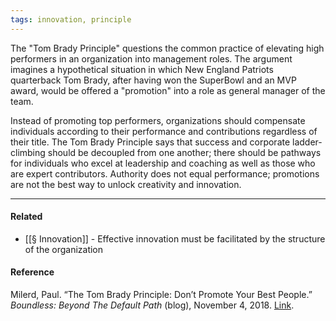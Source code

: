```yaml
---
tags: innovation, principle
---
```


The "Tom Brady Principle" questions the common practice of elevating high performers in an organization into management roles. The argument imagines a hypothetical situation in which New England Patriots quarterback Tom Brady, after having won the SuperBowl and an MVP award, would be offered a "promotion" into a role as general manager of the team.

Instead of promoting top performers, organizations should compensate individuals according to their performance and contributions regardless of their title. The Tom Brady Principle says that success and corporate ladder-climbing should be decoupled from one another; there should be pathways for individuals who excel at leadership and coaching as well as those who are expert contributors. Authority does not equal performance; promotions are not the best way to unlock creativity and innovation.

---

#### Related

- [[§ Innovation]] - Effective innovation must be facilitated by the structure of the organization

#### Reference

Milerd, Paul. “The Tom Brady Principle: Don’t Promote Your Best People.” _Boundless: Beyond The Default Path_ (blog), November 4, 2018. [Link](https://think-boundless.com/tom-brady-principle-dont-promote-your-best-peopl/).
